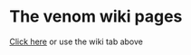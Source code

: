 # The venom wiki pages
[Click here](https://github.com/Exceptionflug/venom-wiki/wiki) or use the wiki tab above
